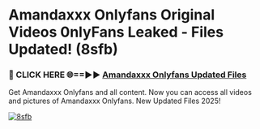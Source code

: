 # Amandaxxx Onlyfans Original Videos 0nlyFans Leaked - Files Updated! (8sfb)

<h3>🔴 CLICK HERE 🌐==►► <a href="https://tinyurl.com/ehrbuxhb" rel="nofollow">Amandaxxx Onlyfans Updated Files</a></h3>

Get Amandaxxx Onlyfans and all content. Now you can access all videos and pictures of Amandaxxx Onlyfans. New Updated Files 2025!

[![8sfb](https://i.imgur.com/lVYEuWS.gif)](https://tinyurl.com/ehrbuxhb)
